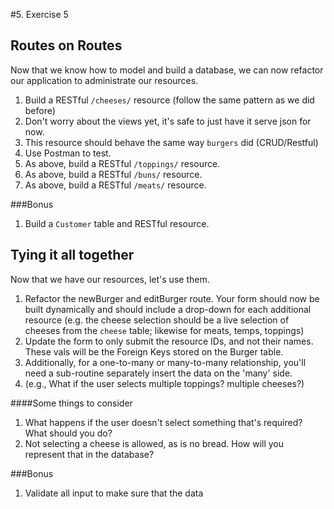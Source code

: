 #5. Exercise 5

## Routes on Routes

Now that we know how to model and build a database, we can now refactor our application to administrate our resources. 

1. Build a RESTful `/cheeses/` resource (follow the same pattern as we did before)
  1. Don't worry about the views yet, it's safe to just have it serve json for now.
  1. This resource should behave the same way `burgers` did (CRUD/Restful) 
  1. Use Postman to test.
1. As above, build a RESTful `/toppings/` resource.
1. As above, build a RESTful `/buns/` resource.
1. As above, build a RESTful `/meats/` resource.

###Bonus
1. Build a `Customer` table and RESTful resource.

## Tying it all together
Now that we have our resources, let's use them. 

1. Refactor the newBurger  and editBurger route. Your form should now be built dynamically and should include a drop-down for each additional resource (e.g. the cheese selection should be a live selection of cheeses from the `cheese` table; likewise for meats, temps, toppings)
1. Update the form to only submit the resource IDs, and not their names. These vals will be the Foreign Keys stored on the Burger table.
1. Additionally, for a one-to-many or many-to-many relationship, you'll need a sub-routine separately insert the data on the 'many' side.
  1. (e.g., What if the user selects multiple toppings? multiple cheeses?)

####Some things to consider
1. What happens if the user doesn't select something that's required? What should you do?
1. Not selecting a cheese is allowed, as is no bread. How will you represent that in the database?

###Bonus
1. Validate all input to make sure that the data


